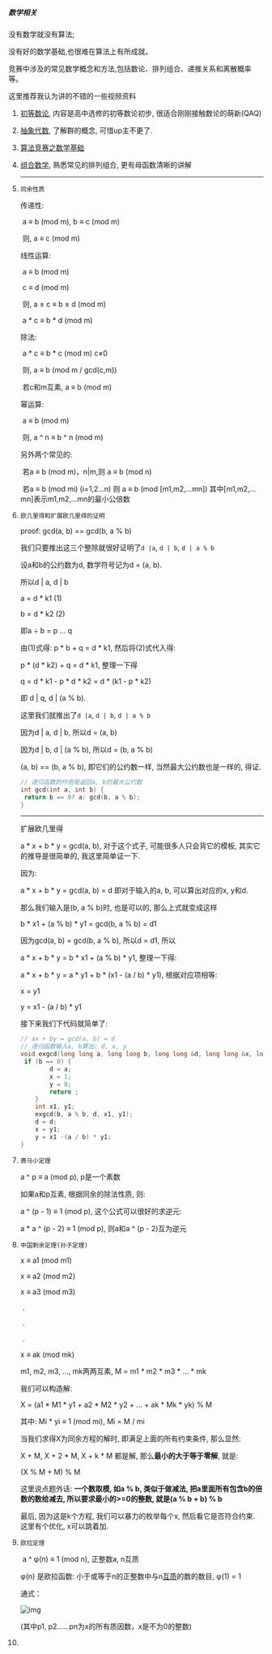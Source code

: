 ##### 数学相关

没有数学就没有算法;

没有好的数学基础,也很难在算法上有所成就。

竞赛中涉及的常见数学概念和方法,包括数论、排列组合、递推关系和离散概率等。

这里推荐我认为讲的不错的一些视频资料

1. [初等数论](https://www.bilibili.com/video/av23752897/), 内容是高中选修的初等数论初步, 很适合刚刚接触数论的萌新(QAQ)

2. [抽象代数](https://www.bilibili.com/video/av22685954), 了解群的概念, 可惜up主不更了.

3. [算法竞赛之数学基础](https://www.bilibili.com/video/av71378144?p=1)

4. [组合数学](https://www.bilibili.com/video/av22736338?p=23), 熟悉常见的排列组合, 更有母函数清晰的讲解

   ---

1. `同余性质`

   传递性:

   ​             a ≡ b (mod m), b ≡ c (mod m)

   ​       则, a ≡ c (mod m)

   线性运算:

   ​             a ≡ b (mod m)

   ​             c ≡ d (mod m)

   ​       则, a ± c ≡ b ± d (mod m) 

   ​             a * c ≡ b * d (mod m)

   除法:

   ​             a * c ≡ b * c (mod m) c≠0

   ​       则, a ≡ b (mod m / gcd(c,m))  

   ​       若c和m互素, a ≡ b (mod m)

   幂运算:

   ​          	a ≡ b (mod m)

   ​        则, a ^ n ≡ b ^ n (mod m)

   另外两个常见的:

   ​        若a ≡ b (mod m)，n|m,则 a ≡ b (mod n) 

   ​        若a ≡ b (mod mi) (i=1,2…n) 则 a ≡ b (mod [m1,m2,…mn]) 其中[m1,m2,…mn]表示m1,m2,…mn的最小公倍数

2. `欧几里得和扩展欧几里得的证明`

   proof: gcd(a, b) == gcd(b, a % b)

   我们只要推出这三个整除就很好证明了`d |a`, `d | b`, `d | a % b`

   设a和b的公约数为d, 数学符号记为d = (a, b).

   所以d | a, d | b

   a = d * k1        (1)

   b = d * k2        (2)

   即a ÷ b = p ... q

   由(1)式得: p * b + q = d * k1, 然后将(2)式代入得:

   p * (d * k2) + q = d * k1, 整理一下得

   q = d * k1 - p * d * k2 = d * (k1 - p * k2)

   即 d | q, d | (a % b).

   这里我们就推出了`d |a`, `d | b`, `d | a % b`

   因为d | a, d | b, 所以d = (a, b)

   因为d | b, d | (a % b), 所以d = (b, a % b)

   (a, b) == (b, a % b), 即它们的公约数一样, 当然最大公约数也是一样的, 得证.

   ```c++
   // 递归函数的作用是返回a, b的最大公约数
   int gcd(int a, int b) {
   	return b == 0? a: gcd(b, a % b);
   }
   ```

   ---

   扩展欧几里得

   a * x + b * y = gcd(a, b), 对于这个式子, 可能很多人只会背它的模板, 其实它的推导是很简单的, 我这里简单证一下.

   因为: 

   a * x + b * y = gcd(a, b) = d 即对于输入的a, b, 可以算出对应的x, y和d. 

   那么我们输入是(b, a % b)时, 也是可以的, 那么上式就变成这样

   b * x1 + (a % b) * y1 = gcd(b, a % b) = d1

   因为gcd(a, b) = gcd(b, a % b), 所以d = d1, 所以

   a * x + b * y = b * x1 + (a % b) * y1, 整理一下得:

   a * x + b * y = a * y1 + b * (x1 - (a / b) * y1), 根据对应项相等:

   x = y1

   y = x1 - (a / b) * y1

   接下来我们下代码就简单了:

   ```c++
   // ax + by = gcd(a, b) = d
   // 递归函数输入a, b算出: d, x, y
   void exgcd(long long a, long long b, long long &d, long long &x, long long &y) {
   	if (b == 0) {
           d = a;
           x = 1;
           y = 0;
           return ;
       }
       int x1, y1;
       exgcd(b, a % b, d, x1, y1);
       d = d;
       x = y1;
       y = x1 -(a / b) * y1;
   }
   ```

3. `费马小定理`

   a ^ p ≡ a (mod p), p是一个素数

   如果a和p互素, 根据同余的除法性质, 则:

   a ^ (p - 1) ≡ 1 (mod p), 这个公式可以很好的求逆元:

   a * a ^ (p - 2) ≡ 1 (mod p), 则a和a ^ (p - 2)互为逆元

4. `中国剩余定理(孙子定理)`

   x ≡ a1 (mod m1)

   x ≡ a2 (mod m2)

   x ≡ a3 (mod m3)

   ​       .

   ​       .

   ​       .

   x ≡ ak (mod mk)

   m1, m2, m3, ..., mk两两互素, M = m1 * m2 * m3 * ... * mk

   我们可以构造解:

   X = (a1 * M1 * y1 + a2 * M2 * y2 + ... + ak * Mk * yk) % M

   其中: Mi * yi ≡ 1 (mod mi), Mi = M / mi

   当我们求得X为同余方程的解时, 即满足上面的所有约束条件, 那么显然:

   X + M, X + 2 * M, X + k * M 都是解, 那么**最小的大于等于零解**, 就是:

   (X % M + M) % M

   这里说点题外话: **一个数取模, 如a % b, 类似于做减法, 把a里面所有包含b的倍数的数给减去, 所以要求最小的>=0的整数, 就是(a % b + b) % b**

   最后, 因为这是k个方程, 我们可以暴力的枚举每个x, 然后看它是否符合约束. 这里有个优化, x可以跳着加.

5. `欧拉定理`

   ​    a ^ φ(n) ≡ 1 (mod n), 正整数a, n互质

   φ(n) 是欧拉函数: 小于或等于n的正整数中与n[互质](https://baike.baidu.com/item/互质/577412)的数的数目, φ(1) = 1

   通式：

   ![img](https://gss0.bdstatic.com/-4o3dSag_xI4khGkpoWK1HF6hhy/baike/pic/item/f3d3572c11dfa9ecf6f6c0dd68d0f703908fc124.jpg)

    (其中p1, p2……pn为x的所有质因数，x是不为0的整数)

6. 
